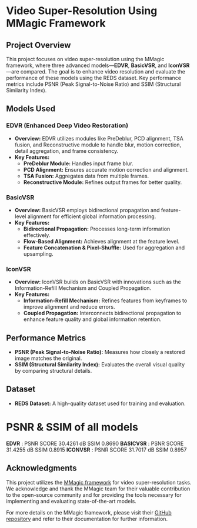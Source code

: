 
# Video Super-Resolution Using MMagic Framework

## Project Overview

This project focuses on video super-resolution using the MMagic framework, where three advanced models—**EDVR**, **BasicVSR**, and **IconVSR**—are compared. The goal is to enhance video resolution and evaluate the performance of these models using the REDS dataset. Key performance metrics include PSNR (Peak Signal-to-Noise Ratio) and SSIM (Structural Similarity Index).

## Models Used

### EDVR (Enhanced Deep Video Restoration)

- **Overview:** EDVR utilizes modules like PreDeblur, PCD alignment, TSA fusion, and Reconstructive module to handle blur, motion correction, detail aggregation, and frame consistency.
- **Key Features:**
  - **PreDeblur Module:** Handles input frame blur.
  - **PCD Alignment:** Ensures accurate motion correction and alignment.
  - **TSA Fusion:** Aggregates data from multiple frames.
  - **Reconstructive Module:** Refines output frames for better quality.

### BasicVSR

- **Overview:** BasicVSR employs bidirectional propagation and feature-level alignment for efficient global information processing.
- **Key Features:**
  - **Bidirectional Propagation:** Processes long-term information effectively.
  - **Flow-Based Alignment:** Achieves alignment at the feature level.
  - **Feature Concatenation & Pixel-Shuffle:** Used for aggregation and upsampling.

### IconVSR

- **Overview:** IconVSR builds on BasicVSR with innovations such as the Information-Refill Mechanism and Coupled Propagation.
- **Key Features:**
  - **Information-Refill Mechanism:** Refines features from keyframes to improve alignment and reduce errors.
  - **Coupled Propagation:** Interconnects bidirectional propagation to enhance feature quality and global information retention.

## Performance Metrics

- **PSNR (Peak Signal-to-Noise Ratio):** Measures how closely a restored image matches the original.
- **SSIM (Structural Similarity Index):** Evaluates the overall visual quality by comparing structural details.

## Dataset

- **REDS Dataset:** A high-quality dataset used for training and evaluation.


# PSNR & SSIM of all models
  	  
**EDVR**	  : PSNR SCORE   30.4261 dB	SSIM  0.8690
**BASICVSR** : PSNR SCORE  31.4255 dB	SSIM  0.8915
**ICONVSR**	: PSNR SCORE   31.7017 dB	SSIM  0.8957



## Acknowledgments

This project utilizes the [MMagic framework](https://github.com/open-mmlab/mmagic) for video super-resolution tasks. We acknowledge and thank the MMagic team for their valuable contribution to the open-source community and for providing the tools necessary for implementing and evaluating state-of-the-art models.

For more details on the MMagic framework, please visit their [GitHub repository](https://github.com/open-mmlab/mmagic) and refer to their documentation for further information.




